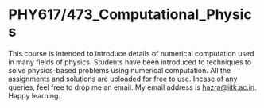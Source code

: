 # PHY617/473_Computational_Physics
This course is intended to introduce details of numerical computation used in many fields of physics. 
Students have been introduced to techniques to solve physics-based problems using numerical computation.
All the assignments and solutions are uploaded for free to use. Incase of any queries, feel free to drop
me an email. My email address is hazra@iitk.ac.in. Happy learning. 
